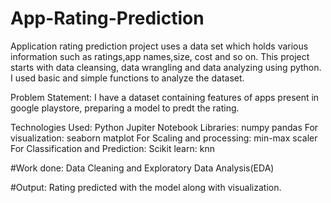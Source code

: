 # App-Rating-Prediction
Application rating prediction project uses a data set which holds various information such as ratings,app names,size, cost and so on. This project starts with data cleansing, data wrangling and data analyzing using python. I used basic and simple functions to analyze the dataset.

Problem Statement: 
I have a dataset containing features of apps present in google playstore, preparing a model to predt the rating.

Technologies Used: 
Python Jupiter Notebook Libraries: numpy pandas For visualization: seaborn matplot For Scaling and processing: min-max scaler For Classification and Prediction: Scikit learn: knn

#Work done: Data Cleaning and Exploratory Data Analysis(EDA)

#Output: Rating predicted with the model along with visualization.
